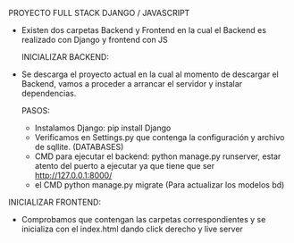PROYECTO FULL STACK DJANGO / JAVASCRIPT

- Existen dos carpetas Backend y Frontend  en la cual el Backend es realizado con Django y frontend con JS

  INICIALIZAR BACKEND:

- Se descarga el proyecto actual en la cual al momento de descargar el Backend, vamos a proceder a arrancar el servidor y instalar dependencias.

  PASOS:
  - Instalamos Django: pip install Django
  - Verificamos en Settings.py que contenga la configuración y archivo de sqllite. (DATABASES)
  - CMD para ejecutar el backend: python manage.py runserver,  estar atento del puerto a ejecutar ya que tiene que ser http://127.0.0.1:8000/
  - el CMD python manage.py migrate (Para actualizar los modelos bd)
  

INICIALIZAR FRONTEND:

- Comprobamos que contengan las carpetas correspondientes y se inicializa con el index.html dando click derecho y live server

